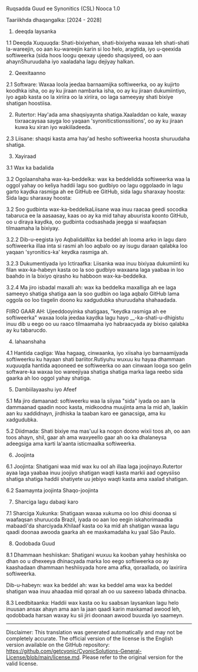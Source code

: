 Ruqsadda Guud ee Synonitics (CSL)
Nooca 1.0

Taariikhda dhaqangalka: [2024 - 2028]

1. deeqda laysanka

1.1 Deeqda Xuquuqda: Shati-bixiyehan, shati-bixiyeha waxaa leh shati-shati la-wareejin, oo aan ku-wareejin karin si loo helo, aragtida, iyo u-qeexida softiweerka (sida hoos loogu qeexay ujeedo shaqsiyeed, oo aan ahaynShuruudaha iyo xaaladaha lagu dejiyay halkan.

2. Qeexitaanno

2.1 Software: Waxaa loola jeedaa barnaamijka softiweerka, oo ay kujirto koodhka isha, oo ay ku jiraan nambarka isha, oo ay ku jiraan dukumiintiyo, iyo agab kasta oo la xiriira oo la xiriira, oo laga sameeyay shati bixiye shatigan hoostiisa.

2. Rutertor: Hay'ada ama shaqsiyaynta shatiga.Xaaladdan oo kale, waxay tixraacaysaa sayga loo yaqaan 'syroniticstionssitions', oo ay ku jiraan kuwa ku xiran iyo wakiiladeeda.

2.3 Liisane: shaqsi kasta ama hay'ad hesho softiweerka hoosta shuruudaha shatiga.

3. Xayiraad

3.1 Wax ka badalida

3.2 Ogolaanshaha wax-ka-beddelka: wax ka beddelidda softiweerka waa la oggol yahay oo keliya haddii lagu soo gudbiyo oo lagu oggolaado in lagu garto kaydka rasmiga ah ee GitHub ee GitHub, sida lagu sharaxay hoosta: Sida lagu sharaxay hoosta:

3.2 Soo gudbinta wax-ka-beddelkaLiisane waa inuu raacaa geedi socodka tabaruca ee la aasaasay, kaas oo ay ka mid tahay abuurista koonto GitHub, oo u diraya kaydka, oo gudbinta codsashada jeegga si waafaqsan tilmaamaha la bixiyay.

3.2.2 Dib-u-eegista iyo AqbalidaWax ka beddel ah looma arko in lagu daro softiweerka illaa inta si rasmi ah loo aqbalo oo ay isugu daraan qalabka loo yaqaan 'syronitics-ka' keydka rasmiga ah.

3.2.3 Dukumentiyada iyo Ictiraafka: Liisanka waa inuu bixiyaa dukumiinti ku filan wax-ka-habeyn kasta oo la soo gudbiyo waxaana laga yaabaa in loo baahdo in la bixiyo qirasho ku habboon wax-ka-beddelka.

3.2.4 Ma jiro isbadal maxalli ah: wax ka beddelka maxalliga ah ee laga sameeyo shatiga shatiga aan la soo gudbin oo laga aqbalo GitHub lama oggola oo loo tixgelin doono ku xadgudubka shuruudaha shahaadada.

FIIRO GAAR AH: Ujeeddooyinka shatigaas, "keydka rasmiga ah ee softiweerka" waxaa loola jeedaa kaydka lagu hayo __-ka-shati-u-dhigistu inuu dib u eego oo uu raaco tilmaamaha iyo habraacyada ay bixiso qalabka ay ku tabarucdo.

4. lahaanshaha

4.1 Hantida caqliga: Waa hagaag, cinwaanka, iyo xiisaha iyo barnaamijyada softiweerku ku hayaan shati bariitor.Rutiyuhu wuxuu ku hayaa dhammaan xuquuqda hantida aqooneed ee softiweerka oo aan cinwaan looga soo gelin software-ka waxaa loo wareejiyaa shatiga shatiga marka laga reebo sida gaarka ah loo oggol yahay shatiga.

5. Dambiilayaashu iyo Afeef

5.1 Ma jiro damaanad: softiweerku waa la siiyaa "sida" iyada oo aan la dammaanad qaadin nooc kasta, midkoodna muujinta ama la mid ah, laakiin aan ku xaddidnayn, jirdhiska la taaban karo ee ganacsiga, ama ku xadgudubka.

5.2 Diidmada: Shati bixiye ma mas'uul ka noqon doono wixii toos ah, oo aan toos ahayn, shil, gaar ah ama waxyeello gaar ah oo ka dhalaneysa adeegsiga ama karti la'aanta isticmaalka softiweerka.

6. Joojinta

6.1 Joojinta: Shatigani waa mid wax ku ool ah illaa laga joojinayo.Rutertor ayaa laga yaabaa inuu joojiyo shatigan waqti kasta markii aad ogeysiiso shatiga shatiga haddii shatiyete uu jebiyo waqti kasta ama xaalad shatigan.

6.2 Saamaynta joojinta Shaqo-joojinta

7. Sharciga lagu dabaqi karo

7.1 Sharciga Xukunka: Shatigaan waxaa xukuma oo loo dhisi doonaa si waafaqsan shuruucda Brazil, iyada oo aan loo eegin iskahorimaadka mabaadi'da sharciyada.Khilaaf kasta oo ka mid ah shatigan waxaa lagu qaadi doonaa awooda gaarka ah ee maxkamadaha ku yaal São Paulo.

8. Qodobada Guud

8.1 Dhammaan heshiiskan: Shatigani wuxuu ka kooban yahay heshiiska oo dhan oo u dhexeeya dhinacyada marka loo eego softiweerka oo ay kaashadaan dhammaan heshiisyada hore ama afka, qoraallada, oo laxiriira softiweerka.

Dib-u-habeyn: wax ka beddel ah: wax ka beddel ama wax ka beddel shatigan waa inuu ahaadaa mid qoraal ah oo uu saxeexo labada dhinacba.

8.3 Leedbitaanka: Haddii wax kasta oo ku saabsan laysankan lagu helo inuusan ansax ahayn ama aan la jaan qaadi karin maxkamad awood leh, qodobbada harsan waxay ku sii jiri doonaan awood buuxda iyo saameyn.

---
Disclaimer: This translation was generated automatically and may not be completely accurate. The official version of the license is the English version available on the GitHub repository: https://github.com/getcyonic/CyonicSolutions-General-License/blob/main/license.md. Please refer to the original version for the valid license.
